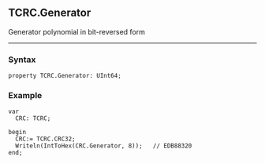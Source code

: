 ## TCRC.Generator

Generator polynomial in bit-reversed form

---

### Syntax
```delphi
property TCRC.Generator: UInt64;
```

### Example
```delphi
var
  CRC: TCRC;

begin
  CRC:= TCRC.CRC32;
  Writeln(IntToHex(CRC.Generator, 8));   // EDB88320
end;
```
